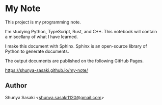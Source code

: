 # My Note

This project is my programming note.

I'm studying Python, TypeScript, Rust, and C++.
This notebook will contain a miscellany of what I have learned.

I make this document with Sphinx.
Sphinx is an open-source library of Python to generate documents.

The output documents are published on the following GitHub Pages.

https://shunya-sasaki.github.io/my-note/

## Author

Shunya Sasaki &lt;shunya.sasaki1120@gmail.com&gt;
